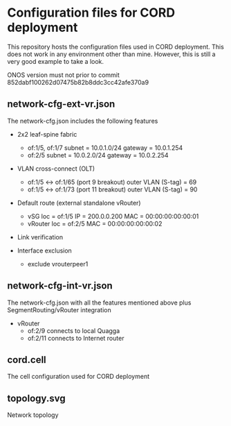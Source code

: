 # Configuration files for CORD deployment

This repository hosts the configuration files used in CORD deployment.
This does not work in any environment other than mine.
However, this is still a very good example to take a look.

ONOS version must not prior to commit 852dabf100262d07475b82b8ddc3cc42afe370a9

## network-cfg-ext-vr.json

The network-cfg.json includes the following features

* 2x2 leaf-spine fabric
    - of:1/5, of:1/7
        subnet = 10.0.1.0/24
        gateway = 10.0.1.254
    - of:2/5
        subnet = 10.0.2.0/24
        gateway = 10.0.2.254

* VLAN cross-connect (OLT)
    - of:1/5 <-> of:1/65 (port 9 breakout)
        outer VLAN (S-tag) = 69
    - of:1/5 <-> of:1/73 (port 11 breakout)
        outer VLAN (S-tag) = 90

* Default route (external standalone vRouter)
    - vSG
        loc = of:1/5
        IP  = 200.0.0.200
        MAC = 00:00:00:00:00:01
    - vRouter
        loc = of:2/5
        MAC = 00:00:00:00:00:02

* Link verification

* Interface exclusion
    - exclude vrouterpeer1

## network-cfg-int-vr.json

The network-cfg.json with all the features mentioned above plus SegmentRouting/vRouter integration

* vRouter
    - of:2/9 connects to local Quagga
    - of:2/11 connects to Internet router

## cord.cell

The cell configuration used for CORD deployment

## topology.svg

Network topology